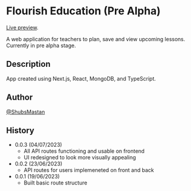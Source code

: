 # Flourish Education (Pre Alpha)

[Live preview](https://flourish-ed.vercel.app).<br />

A web application for teachers to plan, save and view upcoming lessons. Currently in pre alpha stage.

## Description

App created using Next.js, React, MongoDB, and TypeScript.

## Author

[@ShubsMastan](https://github.com/shubsmastan)

## History

- 0.0.3 (04/07/2023)
  - All API routes functioning and usable on frontend
  - UI redesigned to look more visually appealing
- 0.0.2 (23/06/2023)
  - API routes for users implemeneted on front and back
- 0.0.1 (19/06/2023)
  - Built basic route structure

<!-- ## Next Steps/Ideas

- Use Redux for state mgmt or otherwise get page to reload when class changes
- Correctly use filters in sidebar to show specific lesons (third one: past lessons)
- Apply filters on class pages (e.g. by week, month, term, past) and reverse sort?
- Add icons to menu options and forms (e.g. pencil for edit / bin for delete)
- Improve responsiveness of dashboard once all UI features implemented
- Find a styled calendar component for date input?
- NEXT STEPS:
- Add an "assessments" feature: input pupils and assessment scores and get a graph from D3
- Do a Jest/Vitest/Cypress course for testing and learn more about how to use middleware

## Copyright

Copyright 2023, Shoaib Mastan, all rights reserved.
